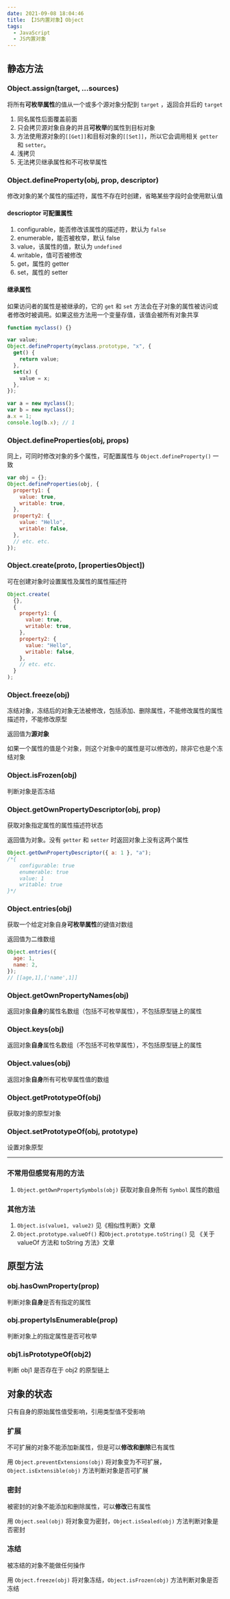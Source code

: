 ```yaml
---
date: 2021-09-08 18:04:46
title: 【JS内置对象】Object
tags:
  - JavaScript
  - JS内置对象
---
```


## 静态方法

### Object.assign(target, ...sources)

将所有**可枚举属性**的值从一个或多个源对象分配到 `target` ，返回合并后的 `target`

1. 同名属性后面覆盖前面
2. 只会拷贝源对象自身的并且**可枚举**的属性到目标对象
3. 方法使用源对象的`[[Get]]`和目标对象的`[[Set]]`，所以它会调用相关 `getter` 和 `setter`。
4. 浅拷贝
5. 无法拷贝继承属性和不可枚举属性

### Object.defineProperty(obj, prop, descriptor)

修改对象的某个属性的描述符，属性不存在时创建，省略某些字段时会使用默认值

#### descrioptor 可配置属性

1. configurable，能否修改该属性的描述符，默认为 `false`
2. enumerable，能否被枚举，默认 false
3. value，该属性的值，默认为 `undefined`
4. writable，值可否被修改
5. get，属性的 getter
6. set，属性的 setter

#### 继承属性

如果访问者的属性是被继承的，它的 `get` 和 `set` 方法会在子对象的属性被访问或者修改时被调用。如果这些方法用一个变量存值，该值会被所有对象共享

```js
function myclass() {}

var value;
Object.defineProperty(myclass.prototype, "x", {
  get() {
    return value;
  },
  set(x) {
    value = x;
  },
});

var a = new myclass();
var b = new myclass();
a.x = 1;
console.log(b.x); // 1
```

### Object.defineProperties(obj, props)

同上，可同时修改对象的多个属性，可配置属性与 `Object.defineProperty()` 一致

```js
var obj = {};
Object.defineProperties(obj, {
  property1: {
    value: true,
    writable: true,
  },
  property2: {
    value: "Hello",
    writable: false,
  },
  // etc. etc.
});
```

### Object.create(proto, [propertiesObject])

可在创建对象时设置属性及属性的属性描述符

```js
Object.create(
  {},
  {
    property1: {
      value: true,
      writable: true,
    },
    property2: {
      value: "Hello",
      writable: false,
    },
    // etc. etc.
  }
);
```

### Object.freeze(obj)

冻结对象，冻结后的对象无法被修改，包括添加、删除属性，不能修改属性的属性描述符，不能修改原型

返回值为**源对象**

如果一个属性的值是个对象，则这个对象中的属性是可以修改的，除非它也是个冻结对象

### Object.isFrozen(obj)

判断对象是否冻结

### Object.getOwnPropertyDescriptor(obj, prop)

获取对象指定属性的属性描述符状态

返回值为对象。没有 `getter` 和 `setter` 时返回对象上没有这两个属性

```js
Object.getOwnPropertyDescriptor({ a: 1 }, "a");
/*{
    configurable: true
    enumerable: true
    value: 1
    writable: true
}*/
```

### Object.entries(obj)

获取一个给定对象自身**可枚举属性**的键值对数组

返回值为二维数组

```js
Object.entries({
  age: 1,
  name: 2,
});
// [[age,1],['name',1]]
```

### Object.getOwnPropertyNames(obj)

返回对象**自身**的属性名数组（包括不可枚举属性），不包括原型链上的属性

### Object.keys(obj)

返回对象**自身**属性名数组（不包括不可枚举属性），不包括原型链上的属性

### Object.values(obj)

返回对象**自身**所有可枚举属性值的数组

### Object.getPrototypeOf(obj)

获取对象的原型对象

### Object.setPrototypeOf(obj, prototype)

设置对象原型

---

### 不常用但感觉有用的方法

1. `Object.getOwnPropertySymbols(obj)` 获取对象自身所有 `Symbol` 属性的数组

### 其他方法

1. `Object.is(value1, value2)` 见《相似性判断》文章
2. `Object.prototype.valueOf()` 和`Object.prototype.toString()` 见 《关于 valueOf 方法和 toString 方法》文章

## 原型方法

### obj.hasOwnProperty(prop)

判断对象**自身**是否有指定的属性

### obj.propertyIsEnumerable(prop)

判断对象上的指定属性是否可枚举

### obj1.isPrototypeOf(obj2)

判断 obj1 是否存在于 obj2 的原型链上

## 对象的状态

只有自身的原始属性值受影响，引用类型值不受影响

### 扩展

不可扩展的对象不能添加新属性，但是可以**修改和删除**已有属性

用 `Object.preventExtensions(obj)` 将对象变为不可扩展，`Object.isExtensible(obj)` 方法判断对象是否可扩展

### 密封

被密封的对象不能添加和删除属性，可以**修改**已有属性

用 `Object.seal(obj)` 将对象变为密封，`Object.isSealed(obj)` 方法判断对象是否密封

### 冻结

被冻结的对象不能做任何操作

用 `Object.freeze(obj)` 将对象冻结，`Object.isFrozen(obj)` 方法判断对象是否冻结
